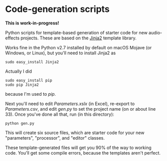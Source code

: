 # Code-generation scripts
**This is work-in-progress!**

Python scripts for template-based generation of starter code for new audio-effects projects. These are based on the [Jinja2](http://jinja.pocoo.org/) template library.

Works fine in the Python v2.7 installed by default on macOS Mojave (or Windows, or Linux), but you'll need to install Jinja2 as
```
sudo easy_install Jinja2
```

Actually I did
```
sudo easy_install pip
sudo pip Jinja2
```
because I'm used to *pip*.

Next you'll need to edit *Parameters.xslx* (in Excel), re-export to *Parameters.csv*, and edit *gen.py* to set the project name (on or about line 33). Once you've done all that, run (in this directory):
```
python gen.py
```
This will create six source files, which are starter code for your new "parameters", "processor", and "editor" classes.

These template-generated files will get you 90% of the way to working code. You'll get some compile errors, because the templates aren't perfect.
